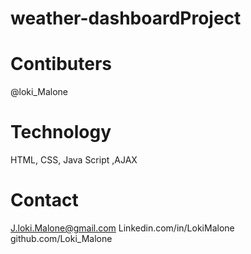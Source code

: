 # weather-dashboardProject

# Contibuters
@loki_Malone

# Technology

HTML, CSS, Java Script ,AJAX

# Contact

J.loki.Malone@gmail.com
Linkedin.com/in/LokiMalone
github.com/Loki_Malone